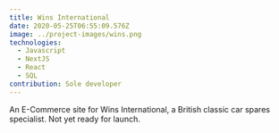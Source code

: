 ```yaml
---
title: Wins International
date: 2020-05-25T06:55:09.576Z
image: ../project-images/wins.png
technologies:
  - Javascript
  - NextJS
  - React
  - SQL
contribution: Sole developer
---
```

An E-Commerce site for Wins International, a British classic car spares specialist. Not yet ready for launch.